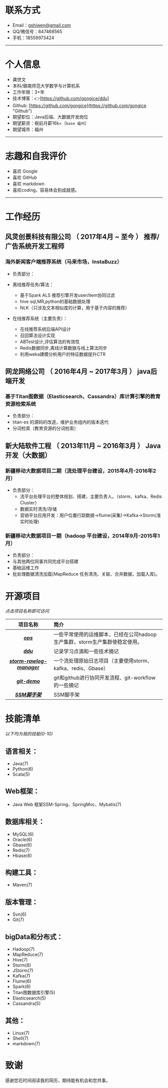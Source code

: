# 联系方式
- Email：gshiwen@gmail.com
- QQ/微信号：847468565
- 手机：18559973424

---
# 个人信息
 - 龚世文
 - 本科/赣南师范大学数学与计算机系
 - 工作年限：3+年
 - 技术博客：:point_right:[https://github.com/gongice/ddu]
 - Github: [https://github.com/gongice](https://github.com/gongice "Github")
 - 期望职位：Java后端、大数据开发岗位
 - 期望薪资：税前月薪16k+（```base 福州```）
 - 期望城市：福州

---
# 志趣和自我评价
 - 喜欢 Google
 - 喜欢 GitHub
 - 喜欢 markdown
 - 喜欢coding，容易体会到成就感。

---
# 工作经历
## 风灵创景科技有限公司 （ 2017年4月 ~ 至今 ） 推荐/广告系统开发工程师
### 海外新闻客户端推荐系统（马来市场，InstaBuzz）
 - 负责部分：
  - 离线推荐任务/算法：
    - 基于Spark ALS 推荐引擎开发user/item协同过滤
    - hive sql,MR,python的基础数据处理
    - NLK（只涉及文本相似度的计算，用于基于内容的推荐）

  - 在线推荐系统（主要负责）：
    - 在线推荐系统后端API设计
    - 召回算法设计实现
    - ABTest设计,评估算法的有效性
    - Redis数据同步,离线计算数据与线上算法同步
    - 利用weka建模分析用户的特征数据提升CTR

## 网龙网络公司 （ 2016年4月 ~ 2017年3月 ） java后端开发
### 基于Titan图数据（Elasticsearch、Cassandra）库计算引擎的教育资源检索系统
 - 负责部分：
  - titan-es 的源码的改造，维护业务组内的版本迭代
  - 分词检索（教育资源的分词检索）

## 新大陆软件工程 （ 2013年11月 ~ 2016年3月 ） Java开发（大数据）
### 新疆移动大数据项目二期（流处理平台建设，2015年4月-2016年2月）
 - 负责部分：
   - 流平台处理平台的整体规划、搭建，主要负责人。（storm、kafka、Redis Cluster）
   - 数据实时清洗/存储
   - 营销平台应用开发：用户位置行踪数据->flume(采集)->Kafka->Storm(准实时处理)

### 新疆移动大数据项目一期（hadoop 平台建设，2014年9月-2015年1月）

 - 负责部分：
  - 与其他两位同事共同完成平台搭建
  - 基础运维工作
  - 批处理数据清洗加载(MapReduce 任务清洗、关联、合并数据，加载入库)。

# 开源项目
*点击项目名称即可访问*

| 项目名称       | 简介           |
| :-------------: |:-------------|
| [***ops***](https://github.com/gongice/ops)      | 一些平常使用的运维脚本，已经在公司hadoop生产集群，storm生产集群使稳定使用。 |
| [***ddu***](https://github.com/gongice/ddu)     | 记录学习点滴和一些技术摘记     |
| [***storm-rawlog-manager***](https://github.com/gongice/storm-rawlog-manager) | 一个流处理原始日志项目（主要使用storm、kafka、redis、Gbase）      |
| [***git-demo***](https://github.com/gongice/git-demo) | git和github进行协同开发流程、git-workflow的一些摘记      |
| [***SSM脚手架***](https://github.com/gongice/ssm_vms/tree/develop) | SSM脚手架      |

# 技能清单
*以下均为我的技能(0-10)*
## 语言相关：
 - Java(7)
 - Python(6)
 - Scala(5)

## Web框架：
 - Java Web 框架SSM-Spring、SpringMvc、Mybatis(7)

## 数据库相关：
 - MySQL(6)
 - Oracle(6)
 - Gbase(6)
 - Redis(7)
 - Hbase(6)

## 构建工具：
- Maven(7)

## 版本管理：
 - Svn(6)
 - Git(7)

## bigData和分布式：
 - Hadoop(7)
 - MapReduce(7)
 - Hive(7)
 - Storm(8)
 - JStorm(7)
 - Kafka(7)
 - Flume(6)
 - Spark(6)
 - Titan图数据库引擎(5)
 - Elasticsearch(5)
 - Cassandra(5)

## 其他：
 - Linux(7)
 - Shell(7)
 - markdown(7)

# 致谢
感谢您花时间阅读我的简历，期待能有机会和您共事。
